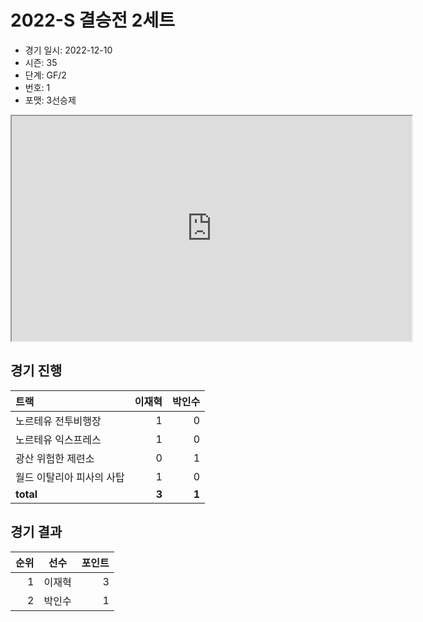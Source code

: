 # 2022-S 결승전 2세트

- 경기 일시: 2022-12-10
- 시즌: 35
- 단계: GF/2
- 번호: 1
- 포맷: 3선승제


<iframe width="640" height="360"
src="https://www.youtube.com/embed/XJp9tbawQHk">
</iframe>


## 경기 진행

| 트랙 | 이재혁 | 박인수 |
|:---|---:|---:|
| 노르테유 전투비행장 | 1 | 0 |
| 노르테유 익스프레스 | 1 | 0 |
| 광산 위험한 제련소 | 0 | 1 |
| 월드 이탈리아 피사의 사탑 | 1 | 0 |
| __total__ | __3__ | __1__ |




## 경기 결과

| 순위 | 선수 | 포인트 |
|---:|:---:|---:|
| 1 | 이재혁 | 3 |
| 2 | 박인수 | 1 |

